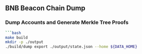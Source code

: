 ## BNB Beacon Chain Dump

### Dump Accounts and Generate Merkle Tree Proofs
```bash
```bash
make build
mkdir -p ./output
./build/dump export ./output/state.json --home ${DATA_HOME}
```
